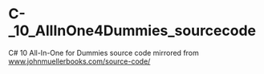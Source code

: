 # C-_10_AllInOne4Dummies_sourcecode
C# 10 All-In-One for Dummies source code mirrored from www.johnmuellerbooks.com/source-code/
